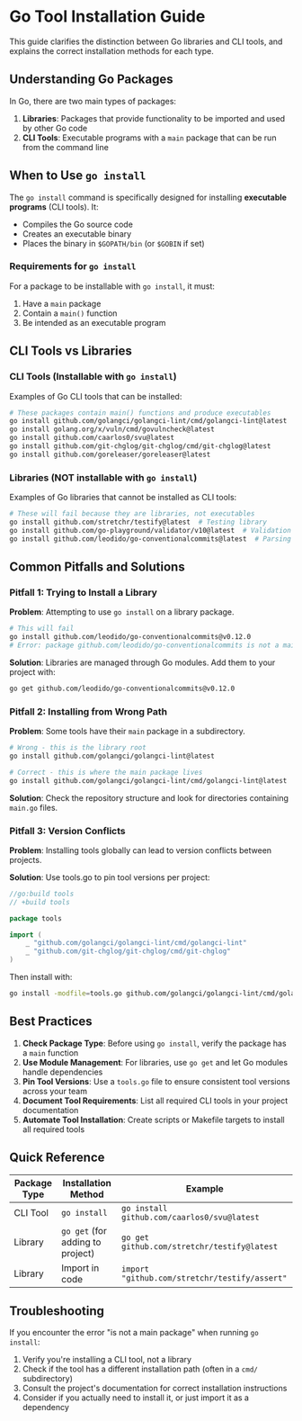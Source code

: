 # Go Tool Installation Guide

This guide clarifies the distinction between Go libraries and CLI tools, and explains the correct installation methods for each type.

## Understanding Go Packages

In Go, there are two main types of packages:

1. **Libraries**: Packages that provide functionality to be imported and used by other Go code
2. **CLI Tools**: Executable programs with a `main` package that can be run from the command line

## When to Use `go install`

The `go install` command is specifically designed for installing **executable programs** (CLI tools). It:

- Compiles the Go source code
- Creates an executable binary
- Places the binary in `$GOPATH/bin` (or `$GOBIN` if set)

### Requirements for `go install`

For a package to be installable with `go install`, it must:

1. Have a `main` package
2. Contain a `main()` function
3. Be intended as an executable program

## CLI Tools vs Libraries

### CLI Tools (Installable with `go install`)

Examples of Go CLI tools that can be installed:

```bash
# These packages contain main() functions and produce executables
go install github.com/golangci/golangci-lint/cmd/golangci-lint@latest
go install golang.org/x/vuln/cmd/govulncheck@latest
go install github.com/caarlos0/svu@latest
go install github.com/git-chglog/git-chglog/cmd/git-chglog@latest
go install github.com/goreleaser/goreleaser@latest
```

### Libraries (NOT installable with `go install`)

Examples of Go libraries that cannot be installed as CLI tools:

```bash
# These will fail because they are libraries, not executables
go install github.com/stretchr/testify@latest  # Testing library
go install github.com/go-playground/validator/v10@latest  # Validation library
go install github.com/leodido/go-conventionalcommits@latest  # Parsing library
```

## Common Pitfalls and Solutions

### Pitfall 1: Trying to Install a Library

**Problem**: Attempting to use `go install` on a library package.

```bash
# This will fail
go install github.com/leodido/go-conventionalcommits@v0.12.0
# Error: package github.com/leodido/go-conventionalcommits is not a main package
```

**Solution**: Libraries are managed through Go modules. Add them to your project with:

```bash
go get github.com/leodido/go-conventionalcommits@v0.12.0
```

### Pitfall 2: Installing from Wrong Path

**Problem**: Some tools have their `main` package in a subdirectory.

```bash
# Wrong - this is the library root
go install github.com/golangci/golangci-lint@latest

# Correct - this is where the main package lives
go install github.com/golangci/golangci-lint/cmd/golangci-lint@latest
```

**Solution**: Check the repository structure and look for directories containing `main.go` files.

### Pitfall 3: Version Conflicts

**Problem**: Installing tools globally can lead to version conflicts between projects.

**Solution**: Use tools.go to pin tool versions per project:

```go
//go:build tools
// +build tools

package tools

import (
    _ "github.com/golangci/golangci-lint/cmd/golangci-lint"
    _ "github.com/git-chglog/git-chglog/cmd/git-chglog"
)
```

Then install with:

```bash
go install -modfile=tools.go github.com/golangci/golangci-lint/cmd/golangci-lint
```

## Best Practices

1. **Check Package Type**: Before using `go install`, verify the package has a `main` function
2. **Use Module Management**: For libraries, use `go get` and let Go modules handle dependencies
3. **Pin Tool Versions**: Use a `tools.go` file to ensure consistent tool versions across your team
4. **Document Tool Requirements**: List all required CLI tools in your project documentation
5. **Automate Tool Installation**: Create scripts or Makefile targets to install all required tools

## Quick Reference

| Package Type | Installation Method | Example |
|-------------|-------------------|---------|
| CLI Tool | `go install` | `go install github.com/caarlos0/svu@latest` |
| Library | `go get` (for adding to project) | `go get github.com/stretchr/testify@latest` |
| Library | Import in code | `import "github.com/stretchr/testify/assert"` |

## Troubleshooting

If you encounter the error "is not a main package" when running `go install`:

1. Verify you're installing a CLI tool, not a library
2. Check if the tool has a different installation path (often in a `cmd/` subdirectory)
3. Consult the project's documentation for correct installation instructions
4. Consider if you actually need to install it, or just import it as a dependency